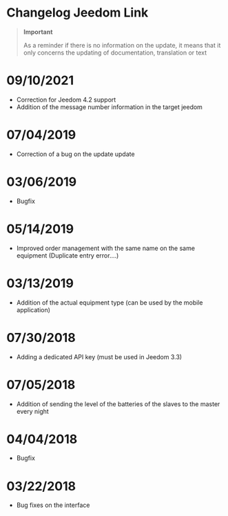 # Changelog Jeedom Link

>**Important**
>
>As a reminder if there is no information on the update, it means that it only concerns the updating of documentation, translation or text

# 09/10/2021

- Correction for Jeedom 4.2 support
- Addition of the message number information in the target jeedom

# 07/04/2019

- Correction of a bug on the update update

# 03/06/2019

- Bugfix

# 05/14/2019

- Improved order management with the same name on the same equipment (Duplicate entry error....)

# 03/13/2019

- Addition of the actual equipment type (can be used by the mobile application)

# 07/30/2018

- Adding a dedicated API key (must be used in Jeedom 3.3)

# 07/05/2018

- Addition of sending the level of the batteries of the slaves to the master every night

# 04/04/2018

- Bugfix

# 03/22/2018

- Bug fixes on the interface
